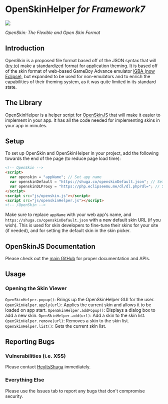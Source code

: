 # OpenSkinHelper *for Framework7*
![](https://raw.githubusercontent.com/Shugabuga/OpenSkinJS/master/OpenSkin.png)

*OpenSkin: The Flexible and Open Skin Format*

## Introduction

OpenSkin is a proposed file format based off of the JSON syntax that will ([try to](https://xkcd.com/927/)) make a standardized format for application theming. It is based off of the skin format of web-based GameBoy Advance emulator [iGBA (now Eclipse)](https://eclipseemu.me), but expanded to be used for non-emulators and to enrich the capabilities of their theming system, as it was quite limited in its standard state.

## The Library

OpenSkinHelper is a helper script for [OpenSkinJS](https://github.com/Shugabuga/OpenSkinJS/) that will make it easier to implement in your app. It has all the code needed for implementing skins in your app in minutes.

## Setup

To set up OpenSkin and OpenSkinHelper in your project, add the following towards the end of the page (to reduce page load time):

```html
<!-- OpenSkin -->
<script>
  var openskin = "appName"; // Set app name
  var openskinDefault = "https://shuga.co/openskinDefault.json"; // Set default skin URL
  var openskinDLProxy = "https://php.eclipseemu.me/dl/dl.php?dl="; // Set proxy URL. Can be blank.
</script>
<script src="js/openskin.js"></script>
<script src="js/openskinHelper.js"></script>
<!-- /OpenSkin -->
```

Make sure to replace `appName` with your web app's name, and `https://shuga.co/openskinDefault.json` with a new default skin URL (if you wish). This is used for skin developers to fine-tune their skins for your site (if needed), and for setting the default skin in the skin picker.

## OpenSkinJS Documentation

Please check out the [main GitHub](https://github.com/Shugabuga/OpenSkinJS/) for proper documentation and APIs.

## Usage

### Opening the Skin Viewer

`OpenSkinHelper.popup()`: Brings up the OpenSkinHelper GUI for the user.
`OpenSkinHelper.apply(url)`: Applies the current skin and allows it to be loaded on app start.
`OpenSkinHelper.addPopup()`: Displays a dialog box to add a new skin.
`OpenSkinHelper.add(url)`: Add a skin to the skin list.
`OpenSkinHelper.remove(url)`: Removes a skin to the skin list.
`OpenSkinHelper.list()`: Gets the current skin list.


## Reporting Bugs

### Vulnerabilities (i.e. XSS)

Please contact [HeyItsShuga](https://twitter.com/HeyItsShuga) immediately.

### Everything Else

Please use the Issues tab to report any bugs that don't compromise security.
